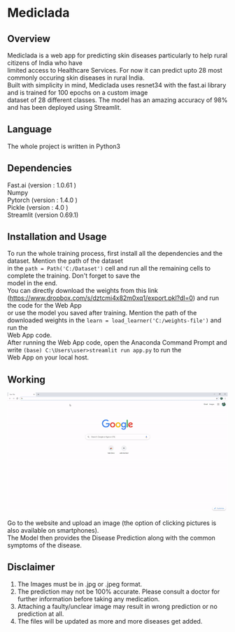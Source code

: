 # Mediclada

## Overview
Mediclada is a web app for predicting skin diseases particularly to help rural citizens of India who have \
limited access to Healthcare Services. For now it can predict upto 28 most commonly occuring skin diseases in rural India.\
Built with simplicity in mind, Mediclada uses resnet34 with the fast.ai library and is trained for 100 epochs on a custom image \
dataset of 28 different classes. The model has an amazing accuracy of 98% and has been deployed using Streamlit.

## Language
The whole project is written in Python3

## Dependencies 
Fast.ai (version : 1.0.61 ) \
Numpy \
Pytorch (version : 1.4.0 ) \
Pickle (version : 4.0 ) \
Streamlit (version 0.69.1) 

## Installation and Usage

To run the whole training process, first install all the dependencies and the dataset. Mention the path of the dataset \
in the `path = Path('C:/Dataset')` cell and run all the remaining cells to complete the training. Don't forget to save the \
model in the end. \
You can directly download the weights from this link (https://www.dropbox.com/s/dztcmi4x82m0xq1/export.pkl?dl=0) and run the code for the Web App \
or use the model you saved after training. Mention the path of the downloaded weights in the `learn = load_learner('C:/weights-file')` and run the \
Web App code. \
After running the Web App code, open the Anaconda Command Prompt and write `(base) C:\Users\user>streamlit run app.py` to run the \
Web App on your local host.

## Working
![](walkthrough.gif)

Go to the website and upload an image (the option of clicking pictures is also available on smartphones). \
The Model then provides the Disease Prediction along with the common symptoms of the disease. 


## Disclaimer
1) The Images must be in .jpg or .jpeg format. 
2) The prediction may not be 100% accurate. Please consult a doctor for further information before taking any medication. 
3) Attaching a faulty/unclear image may result in wrong prediction or no prediction at all.
4) The files will be updated as more and more diseases get added. 
